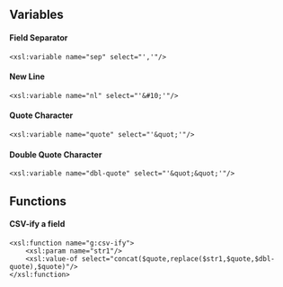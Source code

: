 ## Variables

#### Field Separator

`<xsl:variable name="sep" select="','"/>`

#### New Line

`<xsl:variable name="nl" select="'&#10;'"/>`

#### Quote Character

`<xsl:variable name="quote" select="'&quot;'"/>`

#### Double Quote Character

`<xsl:variable name="dbl-quote" select="'&quot;&quot;'"/>`



## Functions
#### CSV-ify a field
```
<xsl:function name="g:csv-ify">
    <xsl:param name="str1"/>
    <xsl:value-of select="concat($quote,replace($str1,$quote,$dbl-quote),$quote)"/>
</xsl:function>
```
